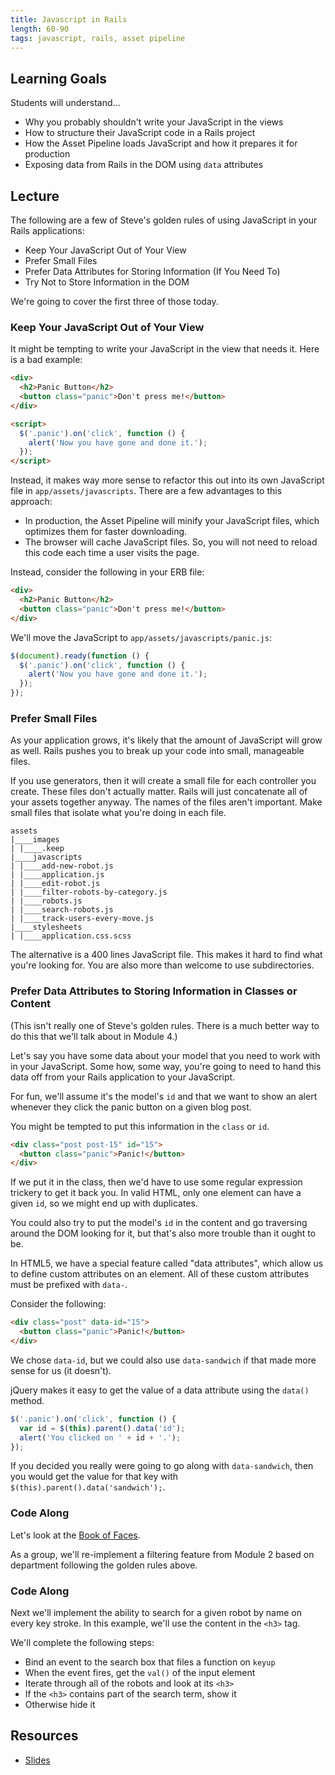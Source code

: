 ```yaml
---
title: Javascript in Rails
length: 60-90
tags: javascript, rails, asset pipeline
---
```


## Learning Goals

Students will understand…

* Why you probably shouldn't write your JavaScript in the views
* How to structure their JavaScript code in a Rails project
* How the Asset Pipeline loads JavaScript and how it prepares it for production
* Exposing data from Rails in the DOM using `data` attributes

## Lecture

The following are a few of Steve's golden rules of using JavaScript in your Rails applications:

* Keep Your JavaScript Out of Your View
* Prefer Small Files
* Prefer Data Attributes for Storing Information (If You Need To)
* Try Not to Store Information in the DOM

We're going to cover the first three of those today.

### Keep Your JavaScript Out of Your View

It might be tempting to write your JavaScript in the view that needs it. Here is a bad example:

```html
<div>
  <h2>Panic Button</h2>
  <button class="panic">Don't press me!</button>
</div>

<script>
  $('.panic').on('click', function () {
    alert('Now you have gone and done it.');
  });
</script>
```

Instead, it makes way more sense to refactor this out into its own JavaScript file in `app/assets/javascripts`. There are a few advantages to this approach:

* In production, the Asset Pipeline will minify your JavaScript files, which optimizes them for faster downloading.
* The browser will cache JavaScript files. So, you will not need to reload this code each time a user visits the page.

Instead, consider the following in your ERB file:

```html
<div>
  <h2>Panic Button</h2>
  <button class="panic">Don't press me!</button>
</div>
```

We'll move the JavaScript to `app/assets/javascripts/panic.js`:

```js
$(document).ready(function () {
  $('.panic').on('click', function () {
    alert('Now you have gone and done it.');
  });
});
```

### Prefer Small Files

As your application grows, it's likely that the amount of JavaScript will grow as well. Rails pushes you to break up your code into small, manageable files.

If you use generators, then it will create a small file for each controller you create. These files don't actually matter. Rails will just concatenate all of your assets together anyway. The names of the files aren't important. Make small files that isolate what you're doing in each file.

```
assets
|____images
| |____.keep
|____javascripts
| |____add-new-robot.js
| |____application.js
| |____edit-robot.js
| |____filter-robots-by-category.js
| |____robots.js
| |____search-robots.js
| |____track-users-every-move.js
|____stylesheets
| |____application.css.scss
```

The alternative is a 400 lines JavaScript file. This makes it hard to find what you're looking for. You are also more than welcome to use subdirectories.

### Prefer Data Attributes to Storing Information in Classes or Content

(This isn't really one of Steve's golden rules. There is a much better way to do this that we'll talk about in Module 4.)

Let's say you have some data about your model that you need to work with in your JavaScript. Some how, some way, you're going to need to hand this data off from your Rails application to your JavaScript.

For fun, we'll assume it's the model's `id` and that we want to show an alert whenever they click the panic button on a given blog post.

You might be tempted to put this information in the `class` or `id`.

```html
<div class="post post-15" id="15">
  <button class="panic">Panic!</button>
</div>
```

If we put it in the class, then we'd have to use some regular expression trickery to get it back you. In valid HTML, only one element can have a given `id`, so we might end up with duplicates.

You could also try to put the model's `id` in the content and go traversing around the DOM looking for it, but that's also more trouble than it ought to be.

In HTML5, we have a special feature called "data attributes", which allow us to define custom attributes on an element. All of these custom attributes must be prefixed with `data-`.

Consider the following:

```html
<div class="post" data-id="15">
  <button class="panic">Panic!</button>
</div>
```

We chose `data-id`, but we could also use `data-sandwich` if that made more sense for us (it doesn't).

jQuery makes it easy to get the value of a data attribute using the `data()` method.

```js
$('.panic').on('click', function () {
  var id = $(this).parent().data('id');
  alert('You clicked on ' + id + '.');
});
```

If you decided you really were going to go along with `data-sandwich`, then you would get the value for that key with `$(this).parent().data('sandwich');`.

### Code Along

Let's look at the [Book of Faces](https://github.com/turingschool-examples/book_of_faces).

As a group, we'll re-implement a filtering feature from Module 2 based on department following the golden rules above.

### Code Along

Next we'll implement the ability to search for a given robot by name on every key stroke. In this example, we'll use the content in the `<h3>` tag.

We'll complete the following steps:

* Bind an event to the search box that files a function on `keyup`
* When the event fires, get the `val()` of the input element
* Iterate through all of the robots and look at its `<h3>`
* If the `<h3>` contains part of the search term, show it
* Otherwise hide it

## Resources

* [Slides](https://www.dropbox.com/s/bdnyf4o772374gz/Javascript%20in%20Rails.key?dl=0)
